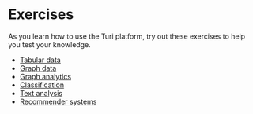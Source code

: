 # Exercises

As you learn how to use the Turi platform, try out these exercises to help you
test your knowledge.

* [Tabular data](sframe/exercises.md)
* [Graph data](sgraph/exercises.md)
* [Graph analytics](graph_analytics/exercises.md)
* [Classification](supervised-learning/exercises.md)
* [Text analysis](text/exercises.md)
* [Recommender systems](recommender/exercises.md)

